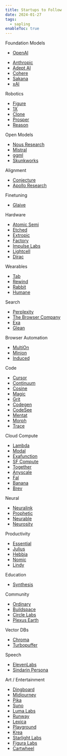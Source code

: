 ```yaml
---
title: Startups to Follow
date: 2024-01-27
tags:
  - sapling
enableToc: true
---
```

Foundation Models
* [OpenAI](https://openai.com/)
- [Anthropic](https://www.anthropic.com/)
- [Adept AI](https://www.adept.ai/)
- [Cohere](https://cohere.com/)
- [Sakana](https://sakana.ai/blog/)
- [xAI](https://x.ai/)

Robotics
- [Figure](https://www.figure.ai/)
- [1X](https://www.1x.tech/)
- [Clone](https://www.clonerobotics.com/)
- [Prosper](https://prosper.org/) 
- [Reason](https://www.reasonrobotics.ai/)

Open Models
- [Nous Research](https://nousresearch.com/)
- [Mistral](https://mistral.ai/)
- [ggml](https://ggml.ai/)
- [Skunkworks](https://huggingface.co/SkunkworksAI)

Alignment
- [Conjecture](https://www.conjecture.dev/)
- [Apollo Research](https://www.apolloresearch.ai/)

Finetuning
- [Glaive](https://glaive.ai/)

Hardware
- [Atomic Semi](https://atomicsemi.com/)
- [Etched](https://www.etched.com/)
- [Extropic](https://extropic.ai/)
- [Factory](https://www.factory.ai/)
- [Impulse Labs](https://www.impulselabs.com/)
- [Lightcell](https://lightcellenergy.com/)
- [Dirac](https://diracinc.com/)

Wearables
- [Tab](https://mytab.ai/)
- [Rewind](https://www.rewind.ai/pendant)
- [Rabbit](https://www.rabbit.tech/)
- [Humane](https://hu.ma.ne/)

Search
- [Perplexity](https://www.perplexity.ai/)
- [The Browser Company](https://thebrowser.company/)
- [Exa](https://exa.ai/)
- [Glean](https://www.glean.com/)

Browser Automation
- [MultiOn](https://www.multion.ai/)
- [Minion](https://minion.ai/)
- [Induced](https://www.induced.ai/)

Code
- [Cursor](https://cursor.sh/)
- [Continuum](https://continuum.sh/)
- [Cosine](https://cosine.sh/)
- [Magic](https://magic.dev/)
- [Grit](https://www.grit.io/)
- [Codegen](https://www.codegen.com/)
- [CodeSee](https://www.codesee.io/)
- [Mentat](https://www.mentat.ai/)
- [Morph](https://morph.so/)
- [Trace](https://www.trace.zip/)

Cloud Compute
- [Lambda](https://lambdalabs.com/)
- [Modal](https://modal.com/)
- [Exafunction](https://exafunction.com/)
- [SF Compute](https://sfcompute.com/)
- [Together](https://www.together.ai/)
- [Anyscale](https://www.anyscale.com/)
- [Fal](https://www.fal.ai/)
- [Banana](https://www.banana.dev/)
- [Brev](https://brev.dev/)

Neural
- [Neuralink](https://neuralink.com/)
- [Prophetic](https://propheticai.co/)
- [Neurable](https://www.neurable.io/)
- [Neurosity](https://neurosity.co/)

Productivity
- [Essential](https://essential.ai/)
- [Julius](https://julius.ai/)
- [Hebbia](https://www.hebbia.ai/)
- [Nomic](https://www.nomic.ai/)
- [Lindy](https://www.lindy.ai/)

Education
- [Synthesis](https://www.synthesis.com/)

Community
- [Ordinary](https://ordinary.town/)
- [Buildspace](https://buildspace.so/)
- [Circle Labs](https://circlelabs.xyz/)
- [Plexus Earth](https://plexus.earth/)

Vector DBs
- [Chroma](https://www.trychroma.com/)
- [Turbopuffer](https://turbopuffer.com/)

Speech
- [ElevenLabs](https://elevenlabs.io/)
- [Sindarin Persona](https://www.sindarin.tech/)

Art / Entertainment
- [Dingboard](https://dingboard.com/)
- [Midjourney](https://www.midjourney.com)
- [Pika](https://pika.art)
- [Suno](https://www.suno.ai/)
- [Luma Labs](https://lumalabs.ai/)
- [Runway](https://runwayml.com/)
- [Lexica](https://lexica.art/)
- [Playground](https://playground.ai/)
- [Krea](https://www.krea.ai/home)
- [Starlight Labs](https://starlightlabs.co/)
- [Figura Labs](https://figura.chat/)
- [Cartwheel](https://getcartwheel.com/home)
